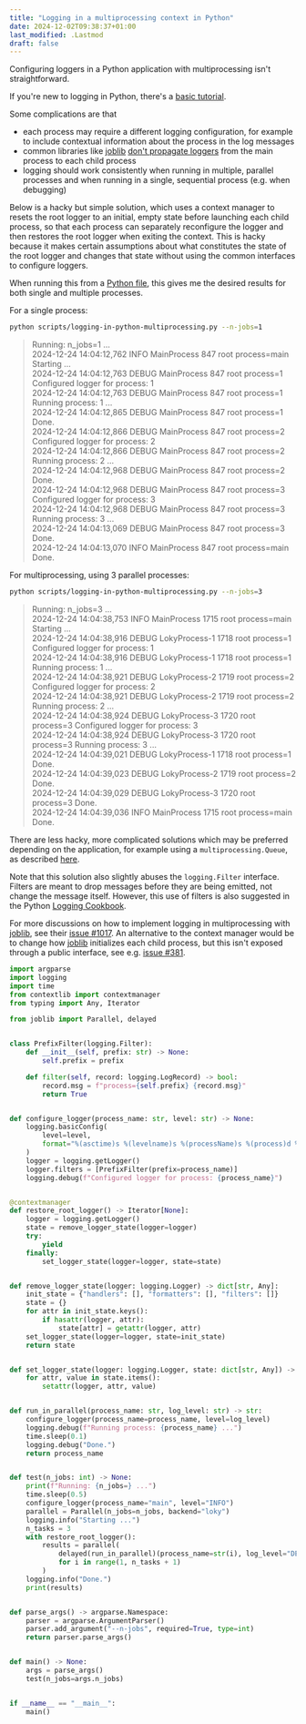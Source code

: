 ```yaml
---
title: "Logging in a multiprocessing context in Python"
date: 2024-12-02T09:38:37+01:00
last_modified: .Lastmod
draft: false
---
```


Configuring loggers in a Python application with multiprocessing isn't straightforward.

If you're new to logging in Python, there's a [basic tutorial](https://docs.python.org/3/howto/logging.html#logging-basic-tutorial).

Some complications are that

- each process may require a different logging configuration, for example to include contextual information about the process in the log messages
- common libraries like [joblib] [don't propagate loggers] from the main process to each child process
- logging should work consistently when running in multiple, parallel processes and when running in a single, sequential process (e.g. when debugging)

[joblib]: https://joblib.readthedocs.io/en/stable/
[don't propagate loggers]: https://github.com/joblib/joblib/issues/1017#issuecomment-711723073

Below is a hacky but simple solution, which uses a context manager to resets the root logger to an initial, empty state before launching each child process, so that each process can separately reconfigure the logger and then restores the root logger when exiting the context.
This is hacky because it makes certain assumptions about what constitutes the state of the root logger and changes that state without using the common interfaces to configure loggers.

When running this from a [Python file](https://github.com/mloning/website/tree/main/scripts/logging-in-python-multiprocessing.py), this gives me the desired results for both single and multiple processes.

For a single process:

```bash
python scripts/logging-in-python-multiprocessing.py --n-jobs=1
```

> Running: n_jobs=1 ...  
> 2024-12-24 14:04:12,762 INFO MainProcess 847 root process=main Starting ...  
> 2024-12-24 14:04:12,763 DEBUG MainProcess 847 root process=1 Configured logger for process: 1  
> 2024-12-24 14:04:12,763 DEBUG MainProcess 847 root process=1 Running process: 1 ...  
> 2024-12-24 14:04:12,865 DEBUG MainProcess 847 root process=1 Done.  
> 2024-12-24 14:04:12,866 DEBUG MainProcess 847 root process=2 Configured logger for process: 2  
> 2024-12-24 14:04:12,866 DEBUG MainProcess 847 root process=2 Running process: 2 ...  
> 2024-12-24 14:04:12,968 DEBUG MainProcess 847 root process=2 Done.  
> 2024-12-24 14:04:12,968 DEBUG MainProcess 847 root process=3 Configured logger for process: 3  
> 2024-12-24 14:04:12,968 DEBUG MainProcess 847 root process=3 Running process: 3 ...  
> 2024-12-24 14:04:13,069 DEBUG MainProcess 847 root process=3 Done.  
> 2024-12-24 14:04:13,070 INFO MainProcess 847 root process=main Done.

For multiprocessing, using 3 parallel processes:

```bash
python scripts/logging-in-python-multiprocessing.py --n-jobs=3
```

> Running: n_jobs=3 ...  
> 2024-12-24 14:04:38,753 INFO MainProcess 1715 root process=main Starting ...  
> 2024-12-24 14:04:38,916 DEBUG LokyProcess-1 1718 root process=1 Configured logger for process: 1  
> 2024-12-24 14:04:38,916 DEBUG LokyProcess-1 1718 root process=1 Running process: 1 ...  
> 2024-12-24 14:04:38,921 DEBUG LokyProcess-2 1719 root process=2 Configured logger for process: 2  
> 2024-12-24 14:04:38,921 DEBUG LokyProcess-2 1719 root process=2 Running process: 2 ...  
> 2024-12-24 14:04:38,924 DEBUG LokyProcess-3 1720 root process=3 Configured logger for process: 3  
> 2024-12-24 14:04:38,924 DEBUG LokyProcess-3 1720 root process=3 Running process: 3 ...  
> 2024-12-24 14:04:39,021 DEBUG LokyProcess-1 1718 root process=1 Done.  
> 2024-12-24 14:04:39,023 DEBUG LokyProcess-2 1719 root process=2 Done.  
> 2024-12-24 14:04:39,029 DEBUG LokyProcess-3 1720 root process=3 Done.  
> 2024-12-24 14:04:39,036 INFO MainProcess 1715 root process=main Done.

There are less hacky, more complicated solutions which may be preferred depending on the application, for example using a `multiprocessing.Queue`, as described [here](https://docs.python.org/3/howto/logging-cookbook.html#logging-to-a-single-file-from-multiple-processes).

Note that this solution also slightly abuses the `logging.Filter` interface. Filters are meant to drop messages before they are being emitted, not change the message itself.
However, this use of filters is also suggested in the Python [Logging Cookbook](https://docs.python.org/3/howto/logging-cookbook.html#adding-contextual-information-to-your-logging-output).

For more discussions on how to implement logging in multiprocessing with [joblib], see their [issue #1017](https://github.com/joblib/joblib/issues/1017).
An alternative to the context manager would be to change how [joblib] initializes each child process, but this isn't exposed through a public interface, see e.g. [issue #381](https://github.com/joblib/joblib/issues/381).

```python
import argparse
import logging
import time
from contextlib import contextmanager
from typing import Any, Iterator

from joblib import Parallel, delayed


class PrefixFilter(logging.Filter):
    def __init__(self, prefix: str) -> None:
        self.prefix = prefix

    def filter(self, record: logging.LogRecord) -> bool:
        record.msg = f"process={self.prefix} {record.msg}"
        return True


def configure_logger(process_name: str, level: str) -> None:
    logging.basicConfig(
        level=level,
        format="%(asctime)s %(levelname)s %(processName)s %(process)d %(name)s %(message)s",
    )
    logger = logging.getLogger()
    logger.filters = [PrefixFilter(prefix=process_name)]
    logging.debug(f"Configured logger for process: {process_name}")


@contextmanager
def restore_root_logger() -> Iterator[None]:
    logger = logging.getLogger()
    state = remove_logger_state(logger=logger)
    try:
        yield
    finally:
        set_logger_state(logger=logger, state=state)


def remove_logger_state(logger: logging.Logger) -> dict[str, Any]:
    init_state = {"handlers": [], "formatters": [], "filters": []}
    state = {}
    for attr in init_state.keys():
        if hasattr(logger, attr):
            state[attr] = getattr(logger, attr)
    set_logger_state(logger=logger, state=init_state)
    return state


def set_logger_state(logger: logging.Logger, state: dict[str, Any]) -> None:
    for attr, value in state.items():
        setattr(logger, attr, value)


def run_in_parallel(process_name: str, log_level: str) -> str:
    configure_logger(process_name=process_name, level=log_level)
    logging.debug(f"Running process: {process_name} ...")
    time.sleep(0.1)
    logging.debug("Done.")
    return process_name


def test(n_jobs: int) -> None:
    print(f"Running: {n_jobs=} ...")
    time.sleep(0.5)
    configure_logger(process_name="main", level="INFO")
    parallel = Parallel(n_jobs=n_jobs, backend="loky")
    logging.info("Starting ...")
    n_tasks = 3
    with restore_root_logger():
        results = parallel(
            delayed(run_in_parallel)(process_name=str(i), log_level="DEBUG")
            for i in range(1, n_tasks + 1)
        )
    logging.info("Done.")
    print(results)


def parse_args() -> argparse.Namespace:
    parser = argparse.ArgumentParser()
    parser.add_argument("--n-jobs", required=True, type=int)
    return parser.parse_args()


def main() -> None:
    args = parse_args()
    test(n_jobs=args.n_jobs)


if __name__ == "__main__":
    main()
```
